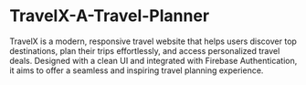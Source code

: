 # TravelX-A-Travel-Planner
TravelX is a modern, responsive travel website that helps users discover top destinations, plan their trips effortlessly, and access personalized travel deals. Designed with a clean UI and integrated with Firebase Authentication, it aims to offer a seamless and inspiring travel planning experience.
